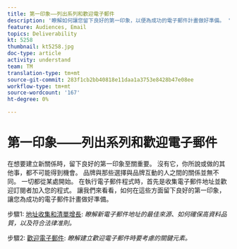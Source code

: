 ```yaml
---
title: 第一印象——列出系列和歡迎電子郵件
description: '瞭解如何讓您留下良好的第一印象，以便為成功的電子郵件計畫做好準備。 '
feature: Audiences, Email
topics: Deliverability
kt: 5258
thumbnail: kt5258.jpg
doc-type: article
activity: understand
team: TM
translation-type: tm+mt
source-git-commit: 283f1cb2bb40818e11daa1a3753e8428b47e08ee
workflow-type: tm+mt
source-wordcount: '167'
ht-degree: 0%

---
```



# 第一印象——列出系列和歡迎電子郵件

在想要建立新關係時，留下良好的第一印象至關重要。 沒有它，你所說或做的其他事，都不可能得到機會。 品牌與那些選擇與品牌互動的人之間的關係並無不同。 一切都從某處開始。 在執行電子郵件程式時，首先是收集電子郵件地址並歡迎訂閱者加入您的程式。 讓我們來看看，如何在這些方面留下良好的第一印象，讓您為成功的電子郵件計畫做好準備。

步驟1: [地址收集和清單增長](/help/first-impressions/address-collection-and-list-growth.md):
*瞭解新電子郵件地址的最佳來源、如何確保高資料品質，以及符合法律准則。*

步驟2: [歡迎電子郵件](/help/first-impressions/welcome-emails.md):
*瞭解建立歡迎電子郵件時要考慮的關鍵元素。*
